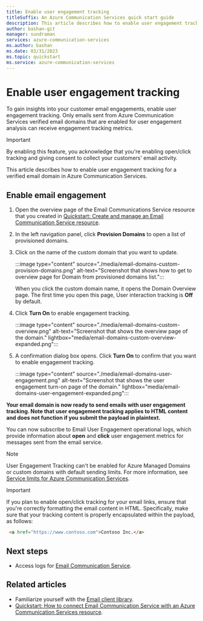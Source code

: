 ```yaml
---
title: Enable user engagement tracking
titleSuffix: An Azure Communication Services quick start guide
description: This article describes how to enable user engagement tracking for an email domain with Azure Communication Services resource.
author: bashan-git
manager: sundraman
services: azure-communication-services
ms.author: bashan
ms.date: 03/31/2023
ms.topic: quickstart
ms.service: azure-communication-services
---
```


# Enable user engagement tracking

To gain insights into your customer email engagements, enable user engagement tracking. Only emails sent from Azure Communication Services verified email domains that are enabled for user engagement analysis can receive engagement tracking metrics.

> [!IMPORTANT]
> By enabling this feature, you acknowledge that you're enabling open/click tracking and giving consent to collect your customers' email activity.

This article describes how to enable user engagement tracking for a verified email domain in Azure Communication Services.

## Enable email engagement

1. Open the overview page of the Email Communications Service resource that you created in [Quickstart: Create and manage an Email Communication Service resource](./create-email-communication-resource.md).

2. In the left navigation panel, click **Provision Domains** to open a list of provisioned domains.

3. Click on the name of the custom domain that you want to update.

   :::image type="content" source="./media/email-domains-custom-provision-domains.png" alt-text="Screenshot that shows how to get to overview page for Domain from provisioned domains list.":::

   When you click the custom domain name, it opens the Domain Overview page. The first time you open this page, User interaction tracking is **Off** by default.

4. Click **Turn On** to enable engagement tracking.

   :::image type="content" source="./media/email-domains-custom-overview.png" alt-text="Screenshot that shows the overview page of the domain." lightbox="media/email-domains-custom-overview-expanded.png":::

5. A confirmation dialog box opens. Click **Turn On** to confirm that you want to enable engagement tracking.

   :::image type="content" source="./media/email-domains-user-engagement.png" alt-text="Screenshot that shows the user engagement turn-on page of the domain." lightbox="media/email-domains-user-engagement-expanded.png":::

**Your email domain is now ready to send emails with user engagement tracking. Note that user engagement tracking applies to HTML content and does not function if you submit the payload in plaintext.**

You can now subscribe to Email User Engagement operational logs, which provide information about **open** and **click** user engagement metrics for messages sent from the email service.

> [!NOTE]
> User Engagement Tracking can't be enabled for Azure Managed Domains or custom domains with default sending limits. For more information, see [Service limits for Azure Communication Services](../../concepts/service-limits.md#rate-limits-for-email).

> [!IMPORTANT]
> If you plan to enable open/click tracking for your email links, ensure that you're correctly formatting the email content in HTML. Specifically, make sure that your tracking content is properly encapsulated within the payload, as follows:

```html
 <a href="https://www.contoso.com">Contoso Inc.</a>
```

## Next steps

- Access logs for [Email Communication Service](../../concepts/analytics/logs/email-logs.md).

## Related articles

- Familiarize yourself with the [Email client library](../../concepts/email/sdk-features.md).
- [Quickstart: How to connect Email Communication Service with an Azure Communication Services resource](../../quickstarts/email/connect-email-communication-resource.md).
